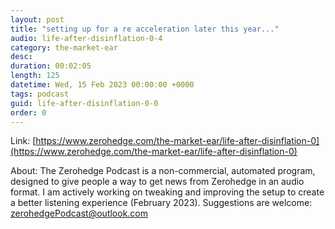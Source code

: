 ```yaml
---
layout: post
title: "setting up for a re acceleration later this year..."
audio: life-after-disinflation-0-4
category: the-market-ear
desc: 
duration: 00:02:05
length: 125
datetime: Wed, 15 Feb 2023 00:00:00 +0000
tags: podcast
guid: life-after-disinflation-0-0
order: 0
---
```



Link: [https://www.zerohedge.com/the-market-ear/life-after-disinflation-0](https://www.zerohedge.com/the-market-ear/life-after-disinflation-0)

About: The Zerohedge Podcast is a non-commercial, automated program, designed to give people a way to get news from Zerohedge in an audio format.  I am actively working on tweaking and improving the setup to create a better listening experience (February 2023).  Suggestions are welcome: [zerohedgePodcast@outlook.com](mailto:zerohedgePodcast@outlook.com)